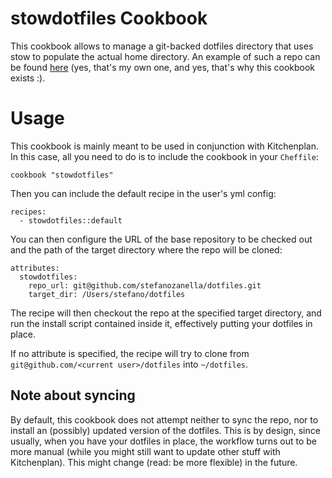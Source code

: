# stowdotfiles Cookbook

This cookbook allows to manage a git-backed dotfiles directory that uses stow
to populate the actual home directory. An example of such a repo can be found
[here](https://github.com/stefanozanella/dotfiles) (yes, that's my own one, and
 yes, that's why this cookbook exists :).

# Usage

This cookbook is mainly meant to be used in conjunction with Kitchenplan. In
this case, all you need to do is to include the cookbook in your `Cheffile`:

```
cookbook "stowdotfiles"
```

Then you can include the default recipe in the user's yml config:
```
recipes:
  - stowdotfiles::default
```

You can then configure the URL of the base repository to be checked out and the
path of the target directory where the repo will be cloned:
```
attributes:
  stowdotfiles:
    repo_url: git@github.com/stefanozanella/dotfiles.git
    target_dir: /Users/stefano/dotfiles
```

The recipe will then checkout the repo at the specified target directory, and run the install script contained inside it, effectively putting your dotfiles in place.

If no attribute is specified, the recipe will try to clone from `git@github.com/<current user>/dotfiles` into `~/dotfiles`.

## Note about syncing

By default, this cookbook does not attempt neither to sync the repo, nor to install an (possibly) updated version of the
dotfiles. This is by design, since usually, when you have your dotfiles in place, the workflow turns out to be more manual (while you might still want to update other stuff with Kitchenplan). This might change (read: be more flexible) in the
future.
